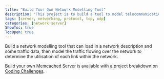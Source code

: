 ```yaml
---
title: "Build Your Own Network Modelling Tool"
description: "This project is to build a tool to model telecommunications networks."
tags: [server, networking, protocol, tcp, udp]
categories: [network server]
ShowToc: true
TocOpen: true
---
```


Build a network modelling tool that can load in a network description and some traffic data, then model the traffic flowing over the network to determine the utilisation of each link within the network.

<!--more-->

[Build your own Memcached Server](https://codingchallenges.fyi/challenges/challenge-memcached) is available with a project breakdown on [Coding Challenges](https://codingchallenges.fyi/).
